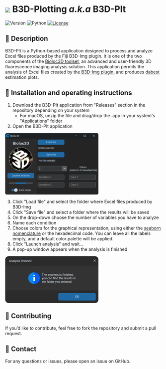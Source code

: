 <h1><img align="center" height="80" src="https://github.com/Bioloc3D/B3D-Plt/blob/main/resources/logo.ico"> B3D-Plotting <em>a.k.a</em> B3D-Plt</h1>


![Version](https://img.shields.io/badge/B3D--Plt-v1.0.0-orange) ![Python](https://img.shields.io/badge/Python-3.10-blue?logo=python&logoColor=white) [![License](https://img.shields.io/badge/license-GPLv3-blue)](https://spdx.org/licenses/GPL-3.0-or-later.html)

## 📝 Description  
B3D-Plt is a Python-based application designed to process and analyze Excel files produced by the Fiji B3D-Img plugin. It is one of the two components of the [Bioloc3D toolset](https://github.com/orgs/Bioloc3D/repositories), an advanced and user-friendly 3D fluorescence imaging analysis solution. This application permits the analysis of Excel files created by the [B3D-Img plugin](https://github.com/Bioloc3D/B3D-Img), and produces [dabest](https://github.com/ACCLAB/DABEST-python) estimation plots.

## 📌 Installation and operating instructions  

1. Download the B3D-Plt application from "Releases" section in the repository depending on your system
   - For macOS, unzip the file and drag/drop the .app in your system's "Applications" folder
3. Open the B3D-Plt application

<img align="center" src="./resources/Interface.png" width="300">

3. Click "Load file" and select the folder where Excel files produced by B3D-Img
4. Click "Save file" and select a folder where the results will be saved
5. On the drop-down choose the number of variables you have to analyze
6. Name each condition
7. Choose colors for the graphical representation, using either the [seaborn nomenclature](https://medium.com/swlh/how-to-create-a-seaborn-palette-that-highlights-maximum-value-f614aecd706b) or the hexadecimal code. You can leave all the labels empty, and a default color palette will be applied.
8. Click "Launch analysis" and wait...
9. A pop-up window appears when the analysis is finished

<img align="center" src="./resources/popup.png" width="300">

## 🚀 Contributing
If you’d like to contribute, feel free to fork the repository and submit a pull request.

## 📧 Contact
For any questions or issues, please open an issue on GitHub.
